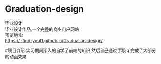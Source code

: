 # Graduation-design
毕业设计<br>
毕业设计作品,一个完整的商业门户网站<br>
预览地址: <br>
https://i-find-you11.github.io/Graduation-design/<br>

#项目介绍
实习期间深入的自学了前端的知识 然后自己通过手写jq 完成了大部分的动画效果

